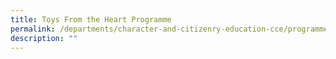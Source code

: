 ```yaml
---
title: Toys From the Heart Programme
permalink: /departments/character-and-citizenry-education-cce/programmes/toys-from-the-heart-programme/
description: ""
---
```

